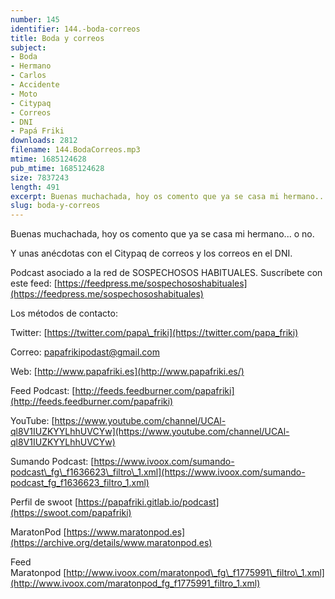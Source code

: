 ```yaml
---
number: 145
identifier: 144.-boda-correos
title: Boda y correos
subject:
- Boda
- Hermano
- Carlos
- Accidente
- Moto
- Citypaq
- Correos
- DNI
- Papá Friki
downloads: 2812
filename: 144.BodaCorreos.mp3
mtime: 1685124628
pub_mtime: 1685124628
size: 7837243
length: 491
excerpt: Buenas muchachada, hoy os comento que ya se casa mi hermano... o no. Y unas anecdotas con el citypaq de correos y los correos en el dni.
slug: boda-y-correos
---
```

Buenas muchachada, hoy os comento que ya se casa mi hermano... o no.

Y unas anécdotas con el Citypaq de correos y los correos en el DNI.

Podcast asociado a la red de SOSPECHOSOS HABITUALES. Suscríbete con este feed: [https://feedpress.me/sospechososhabituales](https://feedpress.me/sospechososhabituales)

Los métodos de contacto:

Twitter: [https://twitter.com/papa\_friki](https://twitter.com/papa_friki)

Correo: [papafrikipodast@gmail.com](https://archive.org/details/papafrikipodast@gmail.com)

Web: [http://www.papafriki.es](http://www.papafriki.es/)

Feed Podcast: [http://feeds.feedburner.com/papafriki](http://feeds.feedburner.com/papafriki)

YouTube: [https://www.youtube.com/channel/UCAl-ql8V1IUZKYYLhhUVCYw](https://www.youtube.com/channel/UCAl-ql8V1IUZKYYLhhUVCYw)

Sumando Podcast: [https://www.ivoox.com/sumando-podcast\_fg\_f1636623\_filtro\_1.xml](https://www.ivoox.com/sumando-podcast_fg_f1636623_filtro_1.xml)

Perfil de swoot [https://papafriki.gitlab.io/podcast](https://swoot.com/papafriki)

MaratonPod [https://www.maratonpod.es](https://archive.org/details/www.maratonpod.es)

Feed Maratonpod [http://www.ivoox.com/maratonpod\_fg\_f1775991\_filtro\_1.xml](http://www.ivoox.com/maratonpod_fg_f1775991_filtro_1.xml)